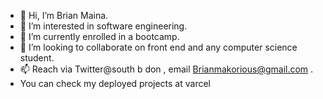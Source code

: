 - 👋 Hi, I’m Brian Maina.
- 👀 I’m interested in software engineering.
- 🌱 I’m currently enrolled in a bootcamp.
- 💞️ I’m looking to collaborate on front end and any computer science student.
- 📫 Reach via Twitter@south b don , email Brianmakorious@gmail.com .
-   You can check my deployed projects at varcel

<!---
maina001/maina001 is a ✨ special ✨ repository because its `README.md` (this file) appears on your GitHub profile.
You can click the Preview link to take a look at your changes.
